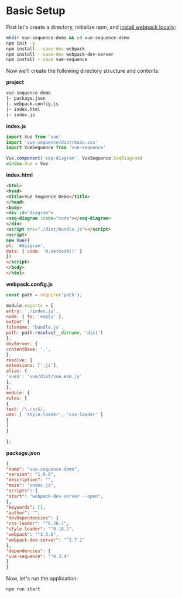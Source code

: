 #
# Basic Setup

First let's create a directory, initialize npm, and [install webpack locally](/guides/installation#local-installation):

``` bash
mkdir vue-sequence-demo && cd vue-sequence-demo
npm init -y
npm install --save-dev webpack
npm install --save-dev webpack-dev-server
npm install --save vue-sequence
```

Now we'll create the following directory structure and contents:

__project__

``` diff
vue-sequence-demo
|- package.json
|- webpack.config.js
|- index.html
|- index.js
```

__index.js__

``` javascript
import Vue from 'vue'
import 'vue-sequence/dist/main.css'
import VueSequence from 'vue-sequence'

Vue.component('seq-diagram', VueSequence.SeqDiagram)
window.Vue = Vue
```

__index.html__

``` html
<html>
<head>
<title>Vue Sequence Demo</title>
</head>
<body>
<div id="diagram">
<seq-diagram :code="code"></seq-diagram>
</div>
<script src="./dist/bundle.js"></script>
<script>
new Vue({
el: '#diagram',
data: { code: 'A.methodA()' }
})
</script>
</body>
</html>
```
__webpack.config.js__

``` javascript
const path = require('path');

module.exports = {
entry: './index.js',
node: { fs: 'empty' },
output: {
filename: 'bundle.js',
path: path.resolve(__dirname, 'dist')
},
devServer: {
contentBase: '.',
},
resolve: {
extensions: ['.js'],
alias: {
'vue$': 'vue/dist/vue.esm.js'
},
},
module: {
rules: [
{
test: /\.css$/,
use: [ 'style-loader', 'css-loader' ]
}
]
}

};
```
__package.json__

``` json
{
"name": "vue-sequence-demo",
"version": "1.0.0",
"description": "",
"main": "index.js",
"scripts": {
"start": "webpack-dev-server --open",
},
"keywords": [],
"author": "",
"devDependencies": {
"css-loader": "^0.28.7",
"style-loader": "^0.18.2",
"webpack": "^3.5.6",
"webpack-dev-server": "^2.7.1"
},
"dependencies": {
"vue-sequence": "^0.3.4"
}
}
```



Now, let's run the application:

``` bash
npm run start
```

